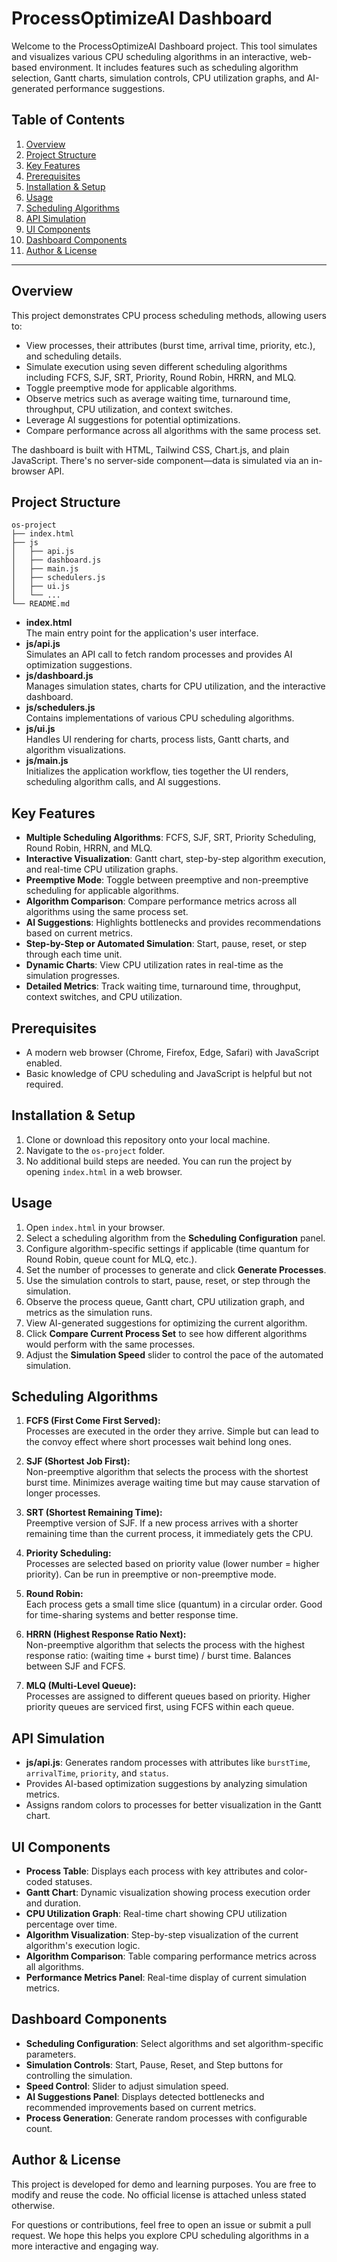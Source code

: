 # ProcessOptimizeAI Dashboard

Welcome to the ProcessOptimizeAI Dashboard project. This tool simulates and visualizes various CPU scheduling algorithms in an interactive, web-based environment. It includes features such as scheduling algorithm selection, Gantt charts, simulation controls, CPU utilization graphs, and AI-generated performance suggestions.

## Table of Contents

1. [Overview](#overview)
2. [Project Structure](#project-structure)
3. [Key Features](#key-features)
4. [Prerequisites](#prerequisites)
5. [Installation & Setup](#installation--setup)
6. [Usage](#usage)
7. [Scheduling Algorithms](#scheduling-algorithms)
8. [API Simulation](#api-simulation)
9. [UI Components](#ui-components)
10. [Dashboard Components](#dashboard-components)
11. [Author & License](#author--license)

---

## Overview

This project demonstrates CPU process scheduling methods, allowing users to:

- View processes, their attributes (burst time, arrival time, priority, etc.), and scheduling details.
- Simulate execution using seven different scheduling algorithms including FCFS, SJF, SRT, Priority, Round Robin, HRRN, and MLQ.
- Toggle preemptive mode for applicable algorithms.
- Observe metrics such as average waiting time, turnaround time, throughput, CPU utilization, and context switches.
- Leverage AI suggestions for potential optimizations.
- Compare performance across all algorithms with the same process set.

The dashboard is built with HTML, Tailwind CSS, Chart.js, and plain JavaScript. There's no server-side component—data is simulated via an in-browser API.

## Project Structure

```
os-project
├── index.html
├── js
│   ├── api.js
│   ├── dashboard.js
│   ├── main.js
│   ├── schedulers.js
│   ├── ui.js
│   └── ...
└── README.md
```

- **index.html**  
  The main entry point for the application's user interface.
- **js/api.js**  
  Simulates an API call to fetch random processes and provides AI optimization suggestions.
- **js/dashboard.js**  
  Manages simulation states, charts for CPU utilization, and the interactive dashboard.
- **js/schedulers.js**  
  Contains implementations of various CPU scheduling algorithms.
- **js/ui.js**  
  Handles UI rendering for charts, process lists, Gantt charts, and algorithm visualizations.
- **js/main.js**  
  Initializes the application workflow, ties together the UI renders, scheduling algorithm calls, and AI suggestions.

## Key Features

- **Multiple Scheduling Algorithms**: FCFS, SJF, SRT, Priority Scheduling, Round Robin, HRRN, and MLQ.
- **Interactive Visualization**: Gantt chart, step-by-step algorithm execution, and real-time CPU utilization graphs.
- **Preemptive Mode**: Toggle between preemptive and non-preemptive scheduling for applicable algorithms.
- **Algorithm Comparison**: Compare performance metrics across all algorithms using the same process set.
- **AI Suggestions**: Highlights bottlenecks and provides recommendations based on current metrics.
- **Step-by-Step or Automated Simulation**: Start, pause, reset, or step through each time unit.
- **Dynamic Charts**: View CPU utilization rates in real-time as the simulation progresses.
- **Detailed Metrics**: Track waiting time, turnaround time, throughput, context switches, and CPU utilization.

## Prerequisites

- A modern web browser (Chrome, Firefox, Edge, Safari) with JavaScript enabled.
- Basic knowledge of CPU scheduling and JavaScript is helpful but not required.

## Installation & Setup

1. Clone or download this repository onto your local machine.
2. Navigate to the `os-project` folder.
3. No additional build steps are needed. You can run the project by opening `index.html` in a web browser.

## Usage

1. Open `index.html` in your browser.
2. Select a scheduling algorithm from the **Scheduling Configuration** panel.
3. Configure algorithm-specific settings if applicable (time quantum for Round Robin, queue count for MLQ, etc.).
4. Set the number of processes to generate and click **Generate Processes**.
5. Use the simulation controls to start, pause, reset, or step through the simulation.
6. Observe the process queue, Gantt chart, CPU utilization graph, and metrics as the simulation runs.
7. View AI-generated suggestions for optimizing the current algorithm.
8. Click **Compare Current Process Set** to see how different algorithms would perform with the same processes.
9. Adjust the **Simulation Speed** slider to control the pace of the automated simulation.

## Scheduling Algorithms

1. **FCFS (First Come First Served):**  
   Processes are executed in the order they arrive. Simple but can lead to the convoy effect where short processes wait behind long ones.

2. **SJF (Shortest Job First):**  
   Non-preemptive algorithm that selects the process with the shortest burst time. Minimizes average waiting time but may cause starvation of longer processes.

3. **SRT (Shortest Remaining Time):**  
   Preemptive version of SJF. If a new process arrives with a shorter remaining time than the current process, it immediately gets the CPU.

4. **Priority Scheduling:**  
   Processes are selected based on priority value (lower number = higher priority). Can be run in preemptive or non-preemptive mode.

5. **Round Robin:**  
   Each process gets a small time slice (quantum) in a circular order. Good for time-sharing systems and better response time.

6. **HRRN (Highest Response Ratio Next):**  
   Non-preemptive algorithm that selects the process with the highest response ratio: (waiting time + burst time) / burst time. Balances between SJF and FCFS.

7. **MLQ (Multi-Level Queue):**  
   Processes are assigned to different queues based on priority. Higher priority queues are serviced first, using FCFS within each queue.

## API Simulation

- **js/api.js**: Generates random processes with attributes like `burstTime`, `arrivalTime`, `priority`, and `status`.
- Provides AI-based optimization suggestions by analyzing simulation metrics.
- Assigns random colors to processes for better visualization in the Gantt chart.

## UI Components

- **Process Table**: Displays each process with key attributes and color-coded statuses.
- **Gantt Chart**: Dynamic visualization showing process execution order and duration.
- **CPU Utilization Graph**: Real-time chart showing CPU utilization percentage over time.
- **Algorithm Visualization**: Step-by-step visualization of the current algorithm's execution logic.
- **Algorithm Comparison**: Table comparing performance metrics across all algorithms.
- **Performance Metrics Panel**: Real-time display of current simulation metrics.

## Dashboard Components

- **Scheduling Configuration**: Select algorithms and set algorithm-specific parameters.
- **Simulation Controls**: Start, Pause, Reset, and Step buttons for controlling the simulation.
- **Speed Control**: Slider to adjust simulation speed.
- **AI Suggestions Panel**: Displays detected bottlenecks and recommended improvements based on current metrics.
- **Process Generation**: Generate random processes with configurable count.

## Author & License

This project is developed for demo and learning purposes. You are free to modify and reuse the code. No official license is attached unless stated otherwise.

For questions or contributions, feel free to open an issue or submit a pull request. We hope this helps you explore CPU scheduling algorithms in a more interactive and engaging way.
